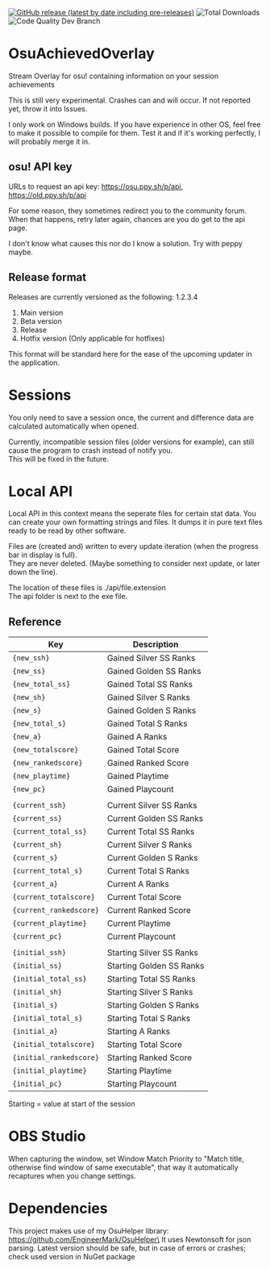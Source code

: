 [![GitHub release (latest by date including pre-releases)](https://img.shields.io/github/v/release/engineermark/osuachievedoverlay?include_prereleases)](https://github.com/EngineerMark/OsuAchievedOverlay/releases/latest)
![Total Downloads](https://img.shields.io/github/downloads/EngineerMark/OsuAchievedOverlay/total)
![Code Quality Dev Branch](https://img.shields.io/codefactor/grade/github/EngineerMark/OsuAchievedOverlay/dev)

# OsuAchievedOverlay
Stream Overlay for osu! containing information on your session achievements

This is still very experimental. Crashes can and will occur. If not reported yet, throw it into Issues.

I only work on Windows builds.
If you have experience in other OS, feel free to make it possible to compile for them. Test it and if it's working perfectly, I will probably merge it in.

## osu! API key

URLs to request an api key: https://osu.ppy.sh/p/api, https://old.ppy.sh/p/api

For some reason, they sometimes redirect you to the community forum. When that happens, retry later again, chances are you do get to the api page.

I don't know what causes this nor do I know a solution. Try with peppy maybe.

## Release format

Releases are currently versioned as the following: 1.2.3.4
1. Main version
2. Beta version
3. Release
4. Hotfix version (Only applicable for hotfixes)

This format will be standard here for the ease of the upcoming updater in the application.

# Sessions
You only need to save a session once, the current and difference data are calculated automatically when opened.

Currently, incompatible session files (older versions for example), can still cause the program to crash instead of notify you.\
This will be fixed in the future.

# Local API

Local API in this context means the seperate files for certain stat data.
You can create your own formatting strings and files. It dumps it in pure text files ready to be read by other software.

Files are (created and) written to every update iteration (when the progress bar in display is full).\
They are never deleted. (Maybe something to consider next update, or later down the line).

The location of these files is ./api/file.extension\
The api folder is next to the exe file.

## Reference

| Key  | Description |
| ------------- | ------------- |
| `{new_ssh}` | Gained Silver SS Ranks |
| `{new_ss}` | Gained Golden SS Ranks |
| `{new_total_ss}` | Gained Total SS Ranks |
| `{new_sh}` | Gained Silver S Ranks |
| `{new_s}` | Gained Golden S Ranks
| `{new_total_s}` | Gained Total S Ranks
| `{new_a}` | Gained A Ranks |
| `{new_totalscore}` | Gained Total Score |
| `{new_rankedscore}` | Gained Ranked Score |
| `{new_playtime}` | Gained Playtime |
| `{new_pc}` | Gained Playcount |
|  |  |
| `{current_ssh}` | Current Silver SS Ranks |
| `{current_ss}` | Current Golden SS Ranks |
| `{current_total_ss}` | Current Total SS Ranks |
| `{current_sh}` | Current Silver S Ranks |
| `{current_s}` | Current Golden S Ranks
| `{current_total_s}` | Current Total S Ranks
| `{current_a}` | Current A Ranks |
| `{current_totalscore}` | Current Total Score |
| `{current_rankedscore}` | Current Ranked Score |
| `{current_playtime}` | Current Playtime |
| `{current_pc}` | Current Playcount |
|  |  |
| `{initial_ssh}` | Starting Silver SS Ranks |
| `{initial_ss}` | Starting Golden SS Ranks |
| `{initial_total_ss}` | Starting Total SS Ranks |
| `{initial_sh}` | Starting Silver S Ranks |
| `{initial_s}` | Starting Golden S Ranks
| `{initial_total_s}` | Starting Total S Ranks
| `{initial_a}` | Starting A Ranks |
| `{initial_totalscore}` | Starting Total Score |
| `{initial_rankedscore}` | Starting Ranked Score |
| `{initial_playtime}` | Starting Playtime |
| `{initial_pc}` | Starting Playcount |

Starting = value at start of the session

# OBS Studio

When capturing the window, set Window Match Priority to "Match title, otherwise find window of same executable", that way it automatically recaptures when you change settings.

# Dependencies

This project makes use of my OsuHelper library: https://github.com/EngineerMark/OsuHelper\
It uses Newtonsoft for json parsing. Latest version should be safe, but in case of errors or crashes; check used version in NuGet package
